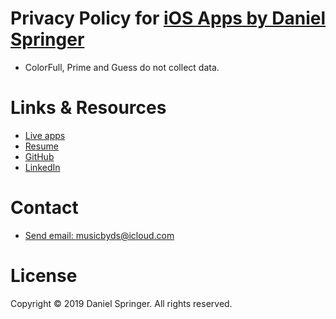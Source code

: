 # Privacy Policy for [iOS Apps by Daniel Springer](https://itunes.apple.com/us/developer/daniel-springer/id1402417666?mt=8)

- ColorFull, Prime and Guess do not collect data.

# Links & Resources

- [Live apps](https://itunes.apple.com/us/developer/daniel-springer/id1402417666?mt=8)
- [Resume](https://github.com/DaniSpringer/docs/blob/master/resume/short/Daniel-Springer-Clean-Resume-PDF.pdf)
- [GitHub](https://github.com/DaniSpringer)
- [LinkedIn](https://www.linkedin.com/in/imdanielspringer/)

# Contact
- [Send email: musicbyds@icloud.com](mailto:musicbyds@icloud.com)

# License
Copyright © 2019 Daniel Springer. All rights reserved.
